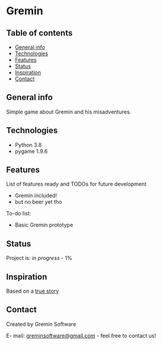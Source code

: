 # Gremin 

## Table of contents
* [General info](#general-info)
* [Technologies](#technologies)
* [Features](#features)
* [Status](#status)
* [Inspiration](#inspiration)
* [Contact](#contact)

## General info
Simple game about Gremin and his misadventures. 


## Technologies
* Python 3.8
* pygame 1.9.6

## Features
List of features ready and TODOs for future development
* Gremin included!
* but no beer yet tho

To-do list:
* Basic Gremin prototype

## Status
Project is: _in progress_ - 1%

## Inspiration
Based on a [true story](https://www.youtube.com/watch?v=5hpi2bpGHp0)

## Contact
Created by Gremin Software

E- mail: greminsoftware@gmail.com - feel free to contact us!
